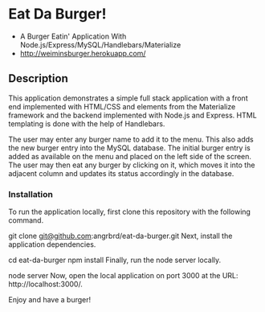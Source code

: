 
# Eat Da Burger!
* A Burger Eatin' Application With Node.js/Express/MySQL/Handlebars/Materialize
* http://weiminsburger.herokuapp.com/

## Description
This application demonstrates a simple full stack application with a front end implemented with HTML/CSS and elements from the Materialize framework and the backend implemented with Node.js and Express. HTML templating is done with the help of Handlebars.

The user may enter any burger name to add it to the menu. This also adds the new burger entry into the MySQL database. The initial burger entry is added as available on the menu and placed on the left side of the screen. The user may then eat any burger by clicking on it, which moves it into the adjacent column and updates its status accordingly in the database.


### Installation
To run the application locally, first clone this repository with the following command.

git clone git@github.com:angrbrd/eat-da-burger.git
Next, install the application dependencies.

cd eat-da-burger
npm install
Finally, run the node server locally.

node server
Now, open the local application on port 3000 at the URL: http://localhost:3000/.

Enjoy and have a burger!